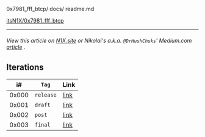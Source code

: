 0x7981_fff_btcp/ docs/
readme.md

[itsN1X/0x7981_fff_btcp](https://itsN1X.github.io/0x7981_fff_btcp)

---

###### View this article on [N1X.site](https://n1x.site/0x7981_fff_btcp/) or Nikolai's a.k.a. `@DrHushChuks`' Medium.com [article](https://medium.com/@DrHushchak/hi-for-sure-youve-already-heard-the-news-that-the-application-for-the-etf-futures-bitcoin-have-e910943b31b) .



## Iterations

| i# | `Tag` | Link |
|----|----|----|
| 0x000 | `release` | [link](/0x000) |
| 0x001 | `draft` | [link](./0x001) |
| 0x002 | `post` | [link](~./0x000) |
| 0x003 | `final` | [link](~/0x000) |
